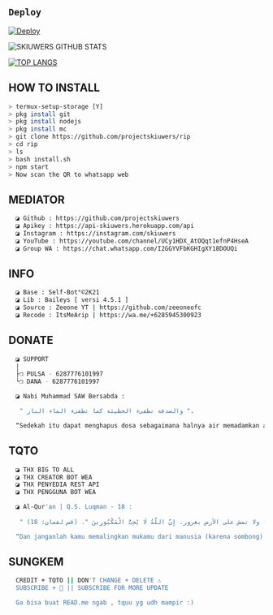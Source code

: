 ## ```Deploy```

[![Deploy](https://www.herokucdn.com/deploy/button.svg)](https://heroku.com/deploy?template=https://github.com/projectskiuwers/rip/)

![SKIUWERS GITHUB STATS](https://github-readme-stats.vercel.app/api?username=projectskiuwers&show_icons=true&theme=radical)

[![TOP LANGS](https://github-readme-stats.vercel.app/api/top-langs/?username=projectskiuwers)](https://github.com/projectskiuwers/github-readme-stats)


## HOW TO INSTALL
```bash
> termux-setup-storage [Y]
> pkg install git
> pkg install nodejs
> pkg install mc
> git clone https://github.com/projectskiuwers/rip
> cd rip
> ls
> bash install.sh 
> npm start
> Now scan the QR to whatsapp web
```
## MEDIATOR
```bash
  ◪ Github : https://github.com/projectskiuwers
  ◪ Apikey : https://api-skiuwers.herokuapp.com/api
  ◪ Instagram : https://instagram.com/skiuwers
  ◪ YouTube : https://youtube.com/channel/UCy1HDX_AtOQqt1efnP4HseA
  ◪ Group WA : https://chat.whatsapp.com/I2GGYVFbKGHIgXY18DOUQi
```
## INFO  
```bash
  ◪ Base : Self-Bot°©2K21
  ◪ Lib : Baileys [ versi 4.5.1 ]
  ◪ Source : Zeeone YT | https://github.com/zeeoneofc
  ◪ Recode : ItsMeArip | https://wa.me/+6285945300923
```
## DONATE
```bash
  ◪ SUPPORT
  │
  ├❒ PULSA - 6287776101997
  └❒ DANA - 6287776101997

  ◪ Nabi Muhammad SAW Bersabda :

   " والصدقة تطفىء الخطيئة كما تطفىء الماء النار ".

  “Sedekah itu dapat menghapus dosa sebagaimana halnya air memadamkan api.” (HR. Tirmidzi)
```
## TQTO
```bash
  ◪ THX BIG TO ALL
  ◪ THX CREATOR BOT WEA
  ◪ THX PENYEDIA REST API
  ◪ THX PENGGUNA BOT WEA

  ◪ Al-Qur'an | Q.S. Luqman - 18 :
  
   " ولا تبتعد وجهك عن الناس (بسبب الكبرياء) ولا تمش على الأرض بغرور. إِنَّ اللَّهُ لَا يُحِبُّ الْمَكْبُورِينَ ". (قس لقمان: 18)

  “Dan janganlah kamu memalingkan mukamu dari manusia (karena sombong) dan janganlah kamu berjalan di muka bumi dengan angkuh. Sesungguhnya Allah tidak menyukai orang-orang yang sombong lagi membanggakan diri.” (Q.S. Luqman: 18)
```
## SUNGKEM 
```bash
  CREDIT + TQTO || ️DON'T CHANGE + DELETE ⚠️
  SUBSCRIBE + 🔔 || SUBSCRIBE FOR MORE UPDATE

  Ga bisa buat READ.me ngab , tquu yg udh mampir :)
```
